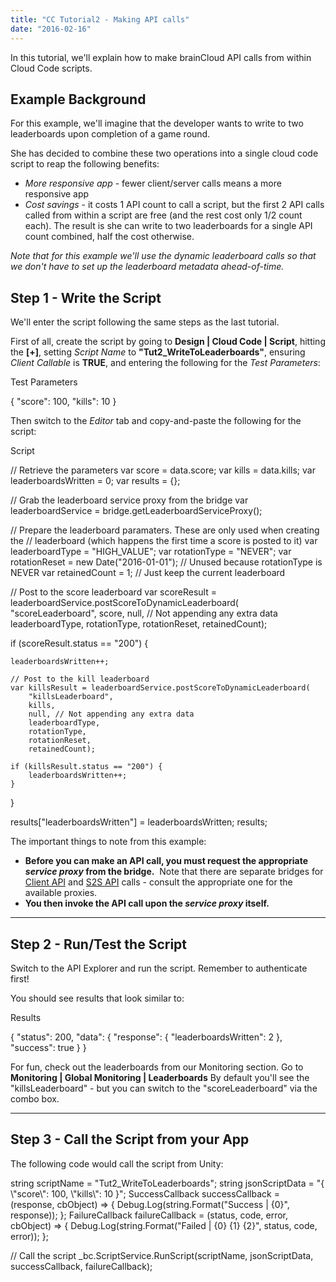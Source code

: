 ```yaml
---
title: "CC Tutorial2 - Making API calls"
date: "2016-02-16"
---
```


In this tutorial, we'll explain how to make brainCloud API calls from within Cloud Code scripts.

## Example Background

For this example, we'll imagine that the developer wants to write to two leaderboards upon completion of a game round.

She has decided to combine these two operations into a single cloud code script to reap the following benefits:

- _More responsive app_ - fewer client/server calls means a more responsive app
- _Cost savings_ - it costs 1 API count to call a script, but the first 2 API calls called from within a script are free (and the rest cost only 1/2 count each). The result is she can write to two leaderboards for a single API count combined, half the cost otherwise.

_Note that for this example we'll use the dynamic leaderboard calls so that we don't have to set up the leaderboard metadata ahead-of-time._

## Step 1 - Write the Script

We'll enter the script following the same steps as the last tutorial.

First of all, create the script by going to **Design | Cloud Code | Script**, hitting the **\[+\]**, setting _Script Name_ to **"Tut2\_WriteToLeaderboards"**, ensuring _Client Callable_ is **TRUE**, and entering the following for the _Test Parameters_:

Test Parameters

{
  "score": 100,
  "kills": 10
}

Then switch to the _Editor_ tab and copy-and-paste the following for the script:

Script

// Retrieve the parameters
var score = data.score;
var kills = data.kills;
var leaderboardsWritten = 0;
var results = {};

// Grab the leaderboard service proxy from the bridge
var leaderboardService = bridge.getLeaderboardServiceProxy();

// Prepare the leaderboard paramaters. These are only used when creating the 
// leaderboard (which happens the first time a score is posted to it)
var leaderboardType = "HIGH\_VALUE";
var rotationType = "NEVER";
var rotationReset = new Date("2016-01-01");  // Unused because rotationType is NEVER
var retainedCount = 1; // Just keep the current leaderboard

// Post to the score leaderboard
var scoreResult = leaderboardService.postScoreToDynamicLeaderboard(
    "scoreLeaderboard", 
    score, 
    null, // Not appending any extra data 
    leaderboardType, 
    rotationType, 
    rotationReset, 
    retainedCount);
    
if (scoreResult.status == "200") {
    
    leaderboardsWritten++;
    
    // Post to the kill leaderboard
    var killsResult = leaderboardService.postScoreToDynamicLeaderboard(
        "killsLeaderboard", 
        kills, 
        null, // Not appending any extra data 
        leaderboardType, 
        rotationType, 
        rotationReset, 
        retainedCount);
        
    if (killsResult.status == "200") {
        leaderboardsWritten++;
    }
    
}

results\["leaderboardsWritten"\] = leaderboardsWritten;
results;

The important things to note from this example:

- **Before you can make an API call, you must request the appropriate _service proxy_ from the bridge.**  Note that there are separate bridges for [Client API](/apidocs/apiref/#cc-bridge) and [S2S API](/apidocs/apiref/#s2s-bridge) calls - consult the appropriate one for the available proxies.
- **You then invoke the API call upon the _service proxy_ itself.**

* * *

## Step 2 - Run/Test the Script

Switch to the API Explorer and run the script. Remember to authenticate first!

You should see results that look similar to:

Results

{
 "status": 200,
 "data": {
  "response": {
   "leaderboardsWritten": 2
  },
  "success": true
 }
}

For fun, check out the leaderboards from our Monitoring section. Go to **Monitoring | Global Monitoring | Leaderboards** By default you'll see the "killsLeaderboard" - but you can switch to the "scoreLeaderboard" via the combo box.

* * *

## Step 3 - Call the Script from your App

The following code would call the script from Unity:

string scriptName = "Tut2\_WriteToLeaderboards";
string jsonScriptData = "{ \\"score\\": 100, \\"kills\\": 10 }";
SuccessCallback successCallback = (response, cbObject) =>
{
    Debug.Log(string.Format("Success | {0}", response));
};
FailureCallback failureCallback = (status, code, error, cbObject) =>
{
    Debug.Log(string.Format("Failed | {0}  {1}  {2}", status, code, error));
};

// Call the script 
\_bc.ScriptService.RunScript(scriptName, jsonScriptData, successCallback, failureCallback);
